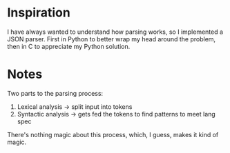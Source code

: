 # Inspiration
I have always wanted to understand how parsing works, so I implemented a JSON parser.
First in Python to better wrap my head around the problem, then in C to appreciate my Python solution.

# Notes
Two parts to the parsing process:
1) Lexical analysis -> split input into tokens
2) Syntactic analysis -> gets fed the tokens to find patterns to meet lang spec

There's nothing magic about this process, which, I guess, makes it kind of magic.
